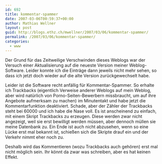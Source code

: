 ```yaml
---
id: 692
title: kommentar-spammer
date: 2007-03-06T00:59:37+00:00
author: Mathias Wellner
layout: post
guid: http://blogs.ethz.ch/mwellner/2007/03/06/kommentar-spammer/
permalink: /2007/03/06/kommentar-spammer/
categories:
  - www
---
```

Der Grund für das Zeitweilige Verschwinden dieses Weblogs war der Versuch einer Aktualisierung auf die neueste Version meiner Weblog-Software. Leider konnte ich die Einträge dann jeweils nicht mehr sehen, so dass ich jetzt doch wieder auf die alte Version zurückgewechselt habe. 

Leider ist die Software recht anfällig für Kommentar-Spammer. So erhalte ich Trackbacks (eigentlich Verweise anderer Weblogs auf mein Weblog, aber wird natürlich von Porno-Seiten-Bewerbern missbraucht, um auf ihre Angebote aufmerksam zu machen) im Minutentakt und habe jetzt die Kommentarfunktion deaktiviert. Schade, aber der Zähler der Trackbacks steht bei 60000 und ich habe die Nase voll. Es ist anscheinend zu einfach, mit einem Skript Trackbacks zu erzeugen. Diese werden zwar nicht angezeigt, weil sie erst bewilligt werden müssen, aber dennoch müllen sie meine Datenbank zu. Ein Ende ist auch nicht abzusehen, wenn so eine Lücke erst mal bekannt ist, schießen sich die Skripte drauf ein und der Verkehr nimmt eher noch zu. 

Deshalb wird das Kommentieren (wozu Trackbacks auch gehören) erst mal nicht möglich sein. Ihr könnt da zwar was schreiben, aber es hat keinen Effekt.